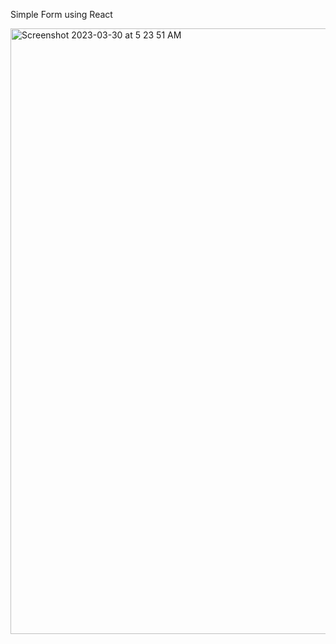 Simple Form using React 

<img width="969" alt="Screenshot 2023-03-30 at 5 23 51 AM" src="https://user-images.githubusercontent.com/111758968/228693701-337e4664-fae6-4edc-9fe7-31ad5d88a32e.png">
